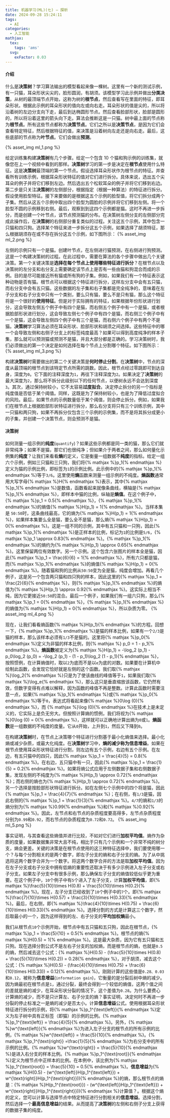 ```yaml
---
title: 机器学习(ML)(七) — 探析
date: 2024-09-28 15:24:11
tags:
  - AI
categories:
  - 人工智能
mathjax:
  tex:
    tags: 'ams'
  svg:
    exFactor: 0.03
---
```


#### 介绍

什么是**决策树**？学习算法输出的模型看起来像一棵树。这里有一个新的测试示例，有一只猫，耳朵形状尖尖的，脸形圆润，有胡须。该模型学习此示例并做出**分类决策**，从树的最顶端节点开始，这称为树的**根节点**，然后查看写在里面的特征，即耳朵形状。根据此示例的耳朵形状的值向左或向右走。耳朵形状的值是尖的，所以将沿着树的左边分支向下走，最后到达椭圆形节点。然后查看脸部形状，脸部是圆形的，所以将沿着这里的箭头向下走。算法会推断这是一只猫。树中最上面的节点称为**根节点**。所有这些节点都称为**决策节点**。它们之所以是**决策节点**，是因为它们会查看特定特征，然后根据特征的值，来决策是沿着树向左走还是向右走。最后，这些底部的节点称为**叶节点**。它们会做出**预测**。
<!-- more -->
{% asset_img ml_1.png %}

给定训练集构建**决策树**有几个步骤。给定一个包含 10 个猫和狗示例的训练集，就像您在上一个视频中看到的那样。**决策树**学习的第一步是决定在**根节点**使用什么特征。这是**决策树**最顶端的第一个节点。假设选择耳朵形状作为根节点的特征。并查看所有训练示例，根据耳朵形状特征的值对它们进行拆分。具体来说，选出五个尖耳朵的例子并将它们移到左边。然后选出五个松软耳朵的例子并将它们移到右边。第二步是只关注**决策树**的左侧部分，根据指定（根据一种算法）的特征进行拆分。假设使用脸型特征。接下来要做的是根据这五个示例的脸型值，将它们拆分成两个子集。然后从这五个示例中取出四个脸型为圆脸的示例并将它们移到左侧。将一个脸型不圆的示例移到右侧。最后，观察到到这四个示例都是猫。这时不再进一步拆分，而是创建一个叶节点，该节点预测猫的分布。在决策树左侧分支的左侧部分完成此操作后，在**决策树**的右侧部分重复类似的过程。关注这五个示例，其中包含一只猫和四只狗。选择某个特征来进一步拆分这五个示例，如果选择了胡须特征，那么根据胡须存在或不存在拆分这五个示例，如下图所示：
{% asset_img ml_2.png %}

左侧的示例只有一个是猫。创建叶节点，在左侧进行猫预测，在右侧进行狗预测。这是一个构建决策树的过程。在此过程中，需要在算法的各个步骤中做出几个关键决策。第一个关键决策是**选择在每个节点上使用哪些特征进行拆分**？在根节点以及决策树的左分支和右分支上需要确定该节点上是否有一些由猫和狗混合而成的示例。目的是尽可能接近所有猫或所有狗的子集。例如，如果我们有一个特征表示这种动物是否有猫。根节点可以根据这个特征进行拆分，这样左分支中会有五只猫，而右分支中会有五只猫。这些数据的左子集和右子集都是完全纯净的，意味着在左子分支和右子分支中只有一个类别，要么只有猫，要么不是只有猫，那么这个特征将是一个很好的**使用特征**。但是对于实际拥有的特征，如果根据年份形状进行划分，这会导致左侧五个例子中有四个是猫，而右侧五个例子中有一个是猫，或者根据脸部形状进行划分，这会导致左侧七个例子中有四个是猫，而右侧三个例子中有一个是猫，这会导致左侧四个例子中有三个是猫，而右侧六个例子中有两个不是猫。**决策树**学习算法必须在耳朵形状、脸部形状和胡须之间选择。这些特征中的哪一个会导致左侧和右侧子分支上的标签纯度最高？如果可以得到高度纯净的样本子集，那么就可以预测猫或预测不是猫，并且大部分都是正确的。学习决策树时，我们必须做出的第一个决定是如何选择在每个节点上分割哪个特征。如下图所示：
{% asset_img ml_3.png %}

构建**决策树**时需要做出的第二个关键决策是**何时停止分割**。在**决策树**中，节点的深度从最顶端的根节点到该特定节点所需的跳数。因此，根节点经过零跳即可到达自身，深度为`0`。它下面的注释深度为`1`，再往下注释深度为`2`。如果决定了**决策树**的最大深度为`2`，那么将不拆分此级别以下的任何节点，以便树永远不会达到深度`3`。其次，通过保持树较小，它不太容易**过度拟合**。决定停止拆分的另一个指标是纯度值是否低于某个阈值。同样，这既是为了保持树较小，也是为了降低过度拟合的风险。最后，如果节点的示例数量低于某个阈值，则会停止拆分。例如，如果我们在根节点上根据脸部形状特征进行拆分，那么右分支将只有三个训练示例，其中一只猫和两只狗，如果不再拆分仅包含三个示例的示例集，而不是将其拆分成更小的子集，并创建一个决策节点，则会预测不是猫。

#### 决策树

如何测量一组示例的**纯度**(`quantify`)？如果这些示例都是同一类的猫，那么它们就非常纯净；如果不是猫，那它们也很纯净；但如果介于两者之间，那么如何量化示例集的**纯度**？让我们来看看**熵**的定义，它是衡量一组数据不**纯度**的指标。给定一组六个示例，例如三只猫和三只狗，我们将{% mathjax %}p_1{% endmathjax %}定义为猫的示例比例，即标签为`1`的示例比例。此示例中的{% mathjax %}p_1{% endmathjax %}等于`3/6`。这里使用**熵**函数来测量一组示例的不纯度。**熵函数**通常用大写字母{% mathjax %}H{% endmathjax %}表示，其中{% mathjax %}p_1{% endmathjax %}是数值，函数看起来就像条曲线，横轴是{% mathjax %}p_1{% endmathjax %}，即样本中猫的比例，纵轴是**熵值**。在这个例子中，{% mathjax %}p_1 = 0.5{% endmathjax %}，{% mathjax %}p_1{% endmathjax %}的熵值{% mathjax %}H(p_1) = 1{% endmathjax %}。当样本集是 `50:50`时，这条曲线最高，它的熵为{% mathjax %}H(p_1) = 1{% endmathjax %}，如果样本集要么全是猫，要么全不是猫，那么熵{% mathjax %}H(p_1) = 0{% endmathjax %}。这是一组不同的示例，其中有五只猫和一只狗，因此{% mathjax %}p_1{% endmathjax %}是正样本的比例，标记为`1`的比例是`5/6`，{% mathjax %}p_1 \approx 0.83{% endmathjax %}。{% mathjax %}p_1{% endmathjax %}的熵约为{% mathjax %}H(p_1) \approx 0.65{% endmathjax %}。这里保留两位有效数字。另一个示例。这个包含六张图片的样本全是猫，因此{% mathjax %}p_1 = \frac{6}{6} = 1{% endmathjax %}，所有六只都是猫，而{% mathjax %}p_1{% endmathjax %}的熵值{% mathjax %}H(p_1) = 0{% endmathjax %}。随着猫和狗的比例从`50:50`变为全是猫，纯度会增加。再看几个例子，这是另一个包含两只猫和四只狗的样本，因此这里的{% mathjax %}p_1 = \frac{2}{6}{% endmathjax %}，则{% mathjax %}p_1{% endmathjax %}的熵值为{% mathjax %}H(p_1) \approx 0.92{% endmathjax %}。这实际上相当不纯，因为它更接近`50:50`的混合。最后一个例子，如果我们有一组六只狗，那么{% mathjax %}p_1 = 0{% endmathjax %}，{% mathjax %}p_1{% endmathjax %}的熵值为{% mathjax %}H(p_1) = 0{% endmathjax %}，所以杂质为零。
{% asset_img ml_4.png %}

现在，让我们看看熵函数{% mathjax %}H(p_1){% endmathjax %}的方程。回想一下，{% mathjax %}p_1{% endmathjax %}是猫的样本比例，如果有一个`2/3`是猫的样本，那么该样本必须有`1/3`不是猫的。这里将{% mathjax %}p_0{% endmathjax %}定义为非猫的样本比例，则{% mathjax %} p_0 = 1 - p_1{% endmathjax %}。**熵函数**被定义为{% mathjax %}H(p_1) = -\log_2 (p_1) - p_0\log_2 (p_0) = -\log_2 (p_1) - (1 - p_1)\log_2 (1 - p_1){% endmathjax %}，按照惯例，在计算熵值时，取以`2`为底而不是以`e`为底的对数。如果要在计算机中绘制此函数，会发现它恰好就是左侧的这个函数。我们取{% mathjax %}\log_2{% endmathjax %}只是为了使该曲线的峰值等于`1`，如果我们取{% mathjax %}\log_e{% endmathjax %}，那么这只是垂直缩放该函数，它仍然有效，但数字变得有点难以解释，因为函数的峰值不再是整数。计算此函数时需要注意一点，如果{% mathjax %}p_1{% endmathjax %}或{% mathjax %}p_0{% endmathjax %}等于`0`，表达式将看起来像{% mathjax %}0\log (0){% endmathjax %}，而 {% mathjax %}\log (0){% endmathjax %}在技术上是未定义的，它实际上是负无穷大。但按照计算熵的惯例，我们将视为{% mathjax %}0\log (0) = 0{% endmathjax %}，这样就可以正确地计算出熵为`0`或`1`。**熵函数**是一组数据的不纯度的度量。它从`0`开始，上升到`1`，然后又下降到`0`。

在构建**决策树**时，在节点上决策哪个特征进行分割基于最小化熵值来选择。最小化熵或减少杂质，或最大化纯度。在**决策树**学习中，**熵的减少称为信息增益**。如果在根节点使用耳朵形状特征进行分割，则左边有五个示例，右边有五个示例。在左边，有五只猫中的四只，因此{% mathjax %}p_1 = \frac{4}{5} = 0.8{% endmathjax %}。在右边，五只猫中有一只，因此{% mathjax %}p_1 = \frac{1}{5} = 0.2{% endmathjax %}。如果将熵公式应用于左侧数据子集和右侧数据子集，发现左侧的不纯度为{% mathjax %}H(p_1) \approx 0.72{% endmathjax %}；而右侧的熵也为{% mathjax %}H(p_1) \approx 0.72{% endmathjax %}。另一个选择是按脸部形状特征进行拆分。如在左侧七个示例中的四个将是猫，因此{% mathjax %}p_1 = \frac{4}{7}{% endmathjax %}；在右侧，有`1/3`是猫，因此右侧的{% mathjax %}p_1 = \frac{1}{3}{% endmathjax %}。`4/7`的熵和`1/3`的熵分别为{% mathjax %}0.99{% endmathjax %}和{% mathjax %}0.92{% endmathjax %}。因此，左节点和右节点的杂质程度要高得多，左节点杂质程度分别为`0.99`和`0.92`，而右节点的杂质程度为`0.72`和`0.72`。
{% asset_img ml_5.png %}

事实证明，与其查看这些熵值并进行比较，不如对它们进行**加权平均值**。熵作为杂质的度量，如果数据集非常大且不纯，相比于只有几个示例和一个非常不纯的树分支，熵会更差。关键的决策是在根节点使用的这三种特征选择中，我们要使用哪一个？与每个分割相关的是两个数字，即左子分支的熵和右子分支的熵。为了从中挑选将这两个数字合并为一个数字。将这两个数字合并的方法是取**加权平均值**。因为在左子分支或右子分支中拥有低熵的重要性还取决于有多少示例进入左子分支或右子分支。如果左子分支中有很多示例，那么确保左子分支的熵值较低似乎更为重要。在这个例子中，`10`个例子中有`5`个进入了左子分支，计算**加权平均值**，即{% mathjax %}\frac{5}{10}\times H(0.8) + \frac{5}{10}\times H(0.2){% endmathjax %}。现在，左子分支已经收到了`10`个例子中的`7`个。即{% mathjax %}\frac{7}{10}\times H(0.57) + \frac{3}{10}\times H(0.33){% endmathjax %}。最后，在右侧，即{% mathjax %}\frac{4}{10}\times H(0.75) + \frac{6}{10}\times H(0.33){% endmathjax %}。选择分割的方式是计算这三个数字，然后取最小的一个，因为这样得到的左、右子分支的**平均加权熵**最小。

我们从根节点`10`个示例开始，根节点中有五只猫和五只狗，因此在根节点，{% mathjax %}p_1 = \frac{5}{10} = 0.5{% endmathjax %}。根节点的熵{% mathjax %}H(0.5) = 1{% endmathjax %}。这是最大杂质，因为它有五只猫和五只狗。现在选择分割公式不是左右子分支的加权熵，而是根节点的熵，也就是`0.5`的熵，然后减去这个公式：{% mathjax %}H(0.5) - (\frac{5}{10}\times H(0.8) + \frac{5}{10}\times H(0.2)) = 0.28{% endmathjax %}，对于胡须，减去这个公式：{% mathjax %}H(0.5) - (\frac{4}{10}\times H(0.75) + \frac{6}{10}\times H(0.33)) = 0.12{% endmathjax %}。刚刚计算的这些值是`0.28、0.03`和`0.12`，被称为**信息增益**(`information gain`)，它衡量的是分裂后树中熵的减少。因为熵最初在根节点是`1`，通过分裂，最终会得到一个较低的熵值，这两个值之间的差就是熵的减少，在耳朵形状分裂的情况下，这个差值为`0.28`。为什么要费心计算熵的减少，而不是只计算左、右子分支的熵？事实证明，决定何时不再进一步分裂的停止标准之一是熵的减少是否太小。计算**信息增益**公式。使用根据耳朵形状特征进行拆分的示例，将{% mathjax %}p_1^{\text{left}}{% endmathjax %}定义为左子树中具有正标签（即猫）的示例的比例。{% mathjax %}p_1^{\text{left}} = \frac{4}{5}{% endmathjax %}。另外，{% mathjax %}w^{\text{left}}{% endmathjax %}为进入左子分支的根节点的所有示例的比例，{% mathjax %}w^{\text{left}} = \frac{5}{10}{% endmathjax %}。{% mathjax %}p_1^{\text{right}} =\frac{1}{5}{% endmathjax %}为右分支中的所有示例的比例。{% mathjax %}w^{\text{right}} = \frac{5}{10}{% endmathjax %}是进入右分支的样本比例。{% mathjax %}p_1^{\text{root}}{% endmathjax %}定义为根节点中正样本的比例。在本例中，该比例为{% mathjax %}p_1^{\text{root}} = \frac{5}{10} = 0.5{% endmathjax %}。**信息增益**为{% mathjax %}H(0.5) - (w^{\text{left}}H(p_1^{\text{left}}) + w^{\text{right}}H(p_1^{\text{right}})){% endmathjax %}的熵，那么根节点的熵是：{% mathjax %}H(p_1^{\text{root}}) - (w^{\text{left}}H(p_1^{\text{left}}) + w^{\text{right}}H(p_1^{\text{right}})){% endmathjax %}计算值？。根据这个熵的定义，您可以计算与选择节点中特定特征进行分割相关的**信息增益**。选择分割，然后选择一个**最高信息增益**的结果。从而提高了**决策树**的左侧和右侧子分支上获得的数据子集的纯度。